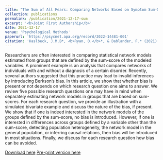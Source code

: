 ```yaml
---
title: "The Sum of All Fears: Comparing Networks Based on Symptom Sum-Scores"
collection: publications
permalink: /publication/2021-12-17-sum
excerpt: '<b>Joint First Authorship</b>'
date: 2021-12-17
venue: 'Psychological Methods'
paperurl: 'https://psycnet.apa.org/record/2022-14481-001'
citation: 'Haslbeck, J.M.B*, <b>Ryan, O.</b>*, & Dablander, F.* (2021). The sum of all fears: Comparing networks based on symptom sum-scores. Psychological Methods.'
---
```


Researchers are often interested in comparing statistical network models estimated from groups that are defined by the sum-score of the modeled variables. A prominent example is an analysis that compares networks of individuals with and without a diagnosis of a certain disorder. Recently, several authors suggested that this practice may lead to invalid inferences by introducing Berkson’s bias. In this article, we show that whether bias is present or not depends on which research question one aims to answer. We review five possible research questions one may have in mind when separately estimating network models in groups that are based on sum-scores. For each research question, we provide an illustration with a simulated bivariate example and discuss the nature of the bias, if present. We show that if one is indeed interested in the network models of the groups defined by the sum-score, no bias is introduced. However, if one is interested in differences across groups defined by a variable other than the sum-score, detecting population heterogeneity, the network model in the general population, or inferring causal relations, then bias will be introduced in most situations. Finally, we discuss for each research question how bias can be avoided.

[Download here](https://psycnet.apa.org/record/2022-14481-001)
[Pre-print version here](https://psyarxiv.com/ugz7y/)
